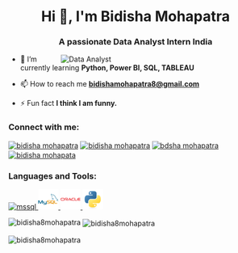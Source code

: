 <h1 align="center">Hi 👋, I'm Bidisha Mohapatra</h1>
<h3 align="center">A passionate Data Analyst Intern India</h3>

<img align="right" alt="Data Analyst" width="400" src="https://digitalcreativemind.com/wp-content/uploads/2021/06/Analytics_amp_Data_Science.gif">

- 🌱 I’m currently learning **Python, Power BI, SQL, TABLEAU**

- 📫 How to reach me **bidishamohapatra8@gmail.com**

- ⚡ Fun fact **I think I am funny.**

<h3 align="left">Connect with me:</h3>
<p align="left">
<a href="https://linkedin.com/in/bidisha mohapatra" target="blank"><img align="center" src="https://raw.githubusercontent.com/rahuldkjain/github-profile-readme-generator/master/src/images/icons/Social/linked-in-alt.svg" alt="bidisha mohapatra" height="30" width="40" /></a>
<a href="https://kaggle.com/bidisha mohapatra" target="blank"><img align="center" src="https://raw.githubusercontent.com/rahuldkjain/github-profile-readme-generator/master/src/images/icons/Social/kaggle.svg" alt="bidisha mohapatra" height="30" width="40" /></a>
<a href="https://instagram.com/bdsha mohapatra" target="blank"><img align="center" src="https://raw.githubusercontent.com/rahuldkjain/github-profile-readme-generator/master/src/images/icons/Social/instagram.svg" alt="bdsha mohapatra" height="30" width="40" /></a>
<a href="https://www.leetcode.com/bidisha mohapata" target="blank"><img align="center" src="https://raw.githubusercontent.com/rahuldkjain/github-profile-readme-generator/master/src/images/icons/Social/leet-code.svg" alt="bidisha mohapata" height="30" width="40" /></a>
</p>

<h3 align="left">Languages and Tools:</h3>
<p align="left"> <a href="https://www.microsoft.com/en-us/sql-server" target="_blank" rel="noreferrer"> <img src="https://www.svgrepo.com/show/303229/microsoft-sql-server-logo.svg" alt="mssql" width="40" height="40"/> </a> <a href="https://www.mysql.com/" target="_blank" rel="noreferrer"> <img src="https://raw.githubusercontent.com/devicons/devicon/master/icons/mysql/mysql-original-wordmark.svg" alt="mysql" width="40" height="40"/> </a> <a href="https://www.oracle.com/" target="_blank" rel="noreferrer"> <img src="https://raw.githubusercontent.com/devicons/devicon/master/icons/oracle/oracle-original.svg" alt="oracle" width="40" height="40"/> </a> <a href="https://www.python.org" target="_blank" rel="noreferrer"> <img src="https://raw.githubusercontent.com/devicons/devicon/master/icons/python/python-original.svg" alt="python" width="40" height="40"/> </a> </p>

<p><img align="left" src="https://github-readme-stats.vercel.app/api/top-langs?username=bidisha8mohapatra&show_icons=true&locale=en&layout=compact" alt="bidisha8mohapatra" /></p>

<p>&nbsp;<img align="center" src="https://github-readme-stats.vercel.app/api?username=bidisha8mohapatra&show_icons=true&locale=en" alt="bidisha8mohapatra" /></p>

<p><img align="center" src="https://github-readme-streak-stats.herokuapp.com/?user=bidisha8mohapatra&" alt="bidisha8mohapatra" /></p>
